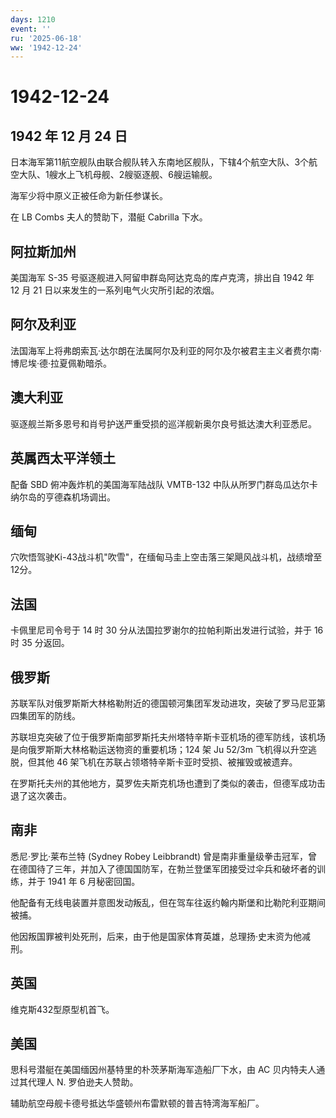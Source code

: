 ```yaml
---
days: 1210
event: ''
ru: '2025-06-18'
ww: '1942-12-24'
---
```


# 1942-12-24

## 1942 年 12 月 24 日

日本海军第11航空舰队由联合舰队转入东南地区舰队，下辖4个航空大队、3个航空大队、1艘水上飞机母舰、2艘驱逐舰、6艘运输舰。

海军少将中原义正被任命为新任参谋长。

在 LB Combs 夫人的赞助下，潜艇 Cabrilla 下水。

## 阿拉斯加州

美国海军 S-35 号驱逐舰进入阿留申群岛阿达克岛的库卢克湾，排出自 1942 年
12 月 21 日以来发生的一系列电气火灾所引起的浓烟。

## 阿尔及利亚

法国海军上将弗朗索瓦·达尔朗在法属阿尔及利亚的阿尔及尔被君主主义者费尔南·博尼埃·德·拉夏佩勒暗杀。

## 澳大利亚

驱逐舰兰斯多恩号和肖号护送严重受损的巡洋舰新奥尔良号抵达澳大利亚悉尼。

## 英属西太平洋领土

配备 SBD 俯冲轰炸机的美国海军陆战队 VMTB-132
中队从所罗门群岛瓜达尔卡纳尔岛的亨德森机场调出。

## 缅甸

穴吹悟驾驶Ki-43战斗机"吹雪"，在缅甸马圭上空击落三架飓风战斗机，战绩增至12分。

## 法国

卡佩里尼司令号于 14 时 30 分从法国拉罗谢尔的拉帕利斯出发进行试验，并于
16 时 35 分返回。

## 俄罗斯

苏联军队对俄罗斯斯大林格勒附近的德国顿河集团军发动进攻，突破了罗马尼亚第四集团军的防线。

苏联坦克突破了位于俄罗斯南部罗斯托夫州塔特辛斯卡亚机场的德军防线，该机场是向俄罗斯斯大林格勒运送物资的重要机场；124
架 Ju 52/3m 飞机得以升空逃脱，但其他 46
架飞机在苏联占领塔特辛斯卡亚时受损、被摧毁或被遗弃。

在罗斯托夫州的其他地方，莫罗佐夫斯克机场也遭到了类似的袭击，但德军成功击退了这次袭击。

## 南非

悉尼·罗比·莱布兰特 (Sydney Robey Leibbrandt)
曾是南非重量级拳击冠军，曾在德国待了三年，并加入了德国国防军，在勃兰登堡军团接受过伞兵和破坏者的训练，并于
1941 年 6 月秘密回国。

他配备有无线电装置并意图发动叛乱，但在驾车往返约翰内斯堡和比勒陀利亚期间被捕。

他因叛国罪被判处死刑，后来，由于他是国家体育英雄，总理扬·史末资为他减刑。

## 英国

维克斯432型原型机首飞。

## 美国

思科号潜艇在美国缅因州基特里的朴茨茅斯海军造船厂下水，由 AC
贝内特夫人通过其代理人 N. 罗伯逊夫人赞助。

辅助航空母舰卡德号抵达华盛顿州布雷默顿的普吉特湾海军船厂。